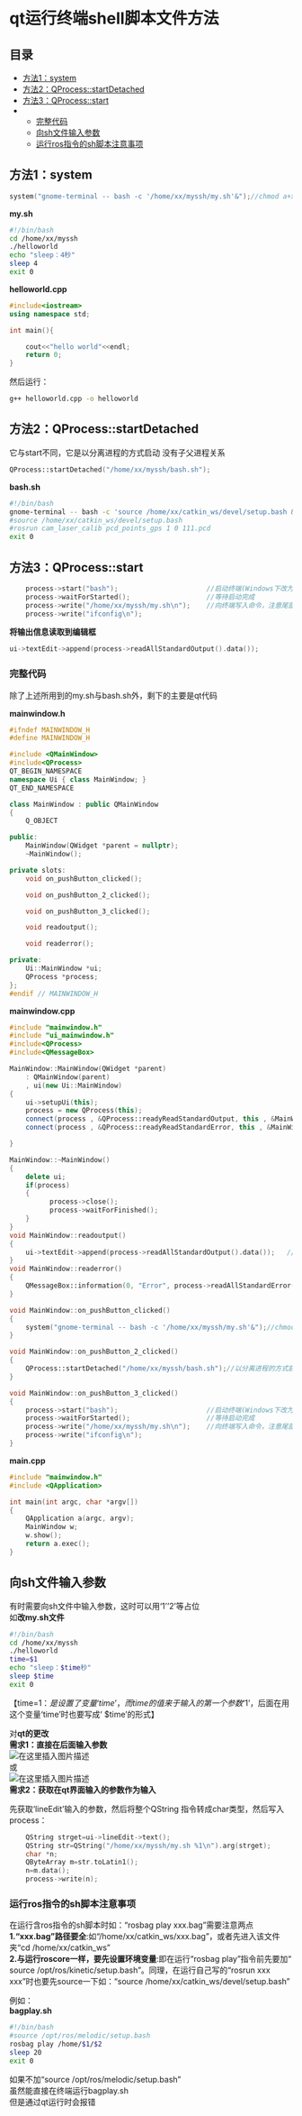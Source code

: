 # qt运行终端shell脚本文件方法



## 目录

-   [方法1：system](https://blog.csdn.net/xx970829/article/details/116463167#1system_1)
-   [方法2：QProcess::startDetached](https://blog.csdn.net/xx970829/article/details/116463167#2QProcessstartDetached_35)
-   [方法3：QProcess::start](https://blog.csdn.net/xx970829/article/details/116463167#3QProcessstart_52)
-   -   [完整代码](https://blog.csdn.net/xx970829/article/details/116463167#_70)
    -   [向sh文件输入参数](https://blog.csdn.net/xx970829/article/details/116463167#sh_186)
    -   [运行ros指令的sh脚本注意事项](https://blog.csdn.net/xx970829/article/details/116463167#rossh_220)

## 方法1：system

```c++
system("gnome-terminal -- bash -c '/home/xx/myssh/my.sh'&");//chmod a+x /home/xx/my.sh;
```

**my.sh**

```sh
#!/bin/bash
cd /home/xx/myssh
./helloworld
echo "sleep：4秒"
sleep 4
exit 0
```

**helloworld.cpp**

```c++
#include<iostream>
using namespace std;

int main(){

    cout<<"hello world"<<endl;
    return 0;
}

```

然后运行：

```sh
g++ helloworld.cpp -o helloworld
```

## 方法2：QProcess::startDetached

它与start不同，它是以分离进程的方式启动 没有子父进程关系

```c++
QProcess::startDetached("/home/xx/myssh/bash.sh");
```

**bash.sh**

```sh
#!/bin/bash
gnome-terminal -- bash -c 'source /home/xx/catkin_ws/devel/setup.bash && rosrun cam_laser_calib pcd_points_gps 1 0 111.pcd'&
#source /home/xx/catkin_ws/devel/setup.bash 
#rosrun cam_laser_calib pcd_points_gps 1 0 111.pcd
exit 0
```

## 方法3：QProcess::start

```c++
    process->start("bash");                      //启动终端(Windows下改为cmd)
    process->waitForStarted();                   //等待启动完成
    process->write("/home/xx/myssh/my.sh\n");    //向终端写入命令，注意尾部的“\n”不可省略
    process->write("ifconfig\n");
```

**将输出信息读取到编辑框**

```c++
ui->textEdit->append(process->readAllStandardOutput().data());   
```

### 完整代码

除了上述所用到的my.sh与bash.sh外，剩下的主要是qt代码

**mainwindow.h**

```c++
#ifndef MAINWINDOW_H
#define MAINWINDOW_H

#include <QMainWindow>
#include<QProcess>
QT_BEGIN_NAMESPACE
namespace Ui { class MainWindow; }
QT_END_NAMESPACE

class MainWindow : public QMainWindow
{
    Q_OBJECT

public:
    MainWindow(QWidget *parent = nullptr);
    ~MainWindow();

private slots:
    void on_pushButton_clicked();

    void on_pushButton_2_clicked();

    void on_pushButton_3_clicked();

    void readoutput();

    void readerror();

private:
    Ui::MainWindow *ui;
    QProcess *process;
};
#endif // MAINWINDOW_H

```

**mainwindow.cpp**

```c++
#include "mainwindow.h"
#include "ui_mainwindow.h"
#include<QProcess>
#include<QMessageBox>

MainWindow::MainWindow(QWidget *parent)
    : QMainWindow(parent)
    , ui(new Ui::MainWindow)
{
    ui->setupUi(this);
    process = new QProcess(this);
    connect(process , &QProcess::readyReadStandardOutput, this , &MainWindow::readoutput);
    connect(process , &QProcess::readyReadStandardError, this , &MainWindow::readerror);

}

MainWindow::~MainWindow()
{
    delete ui;
    if(process)
    {
          process->close();
          process->waitForFinished();
    }
}
void MainWindow::readoutput()
{
    ui->textEdit->append(process->readAllStandardOutput().data());   //将输出信息读取到编辑框
}
void MainWindow::readerror()
{
    QMessageBox::information(0, "Error", process->readAllStandardError().data());   //弹出信息框提示错误信息
}

void MainWindow::on_pushButton_clicked()
{
    system("gnome-terminal -- bash -c '/home/xx/myssh/my.sh'&");//chmod a+x /home/xx/my.sh;
}

void MainWindow::on_pushButton_2_clicked()
{
    QProcess::startDetached("/home/xx/myssh/bash.sh");//以分离进程的方式启动 没有子父进程关系
}

void MainWindow::on_pushButton_3_clicked()
{
    process->start("bash");                      //启动终端(Windows下改为cmd)
    process->waitForStarted();                   //等待启动完成
    process->write("/home/xx/myssh/my.sh\n");    //向终端写入命令，注意尾部的“\n”不可省略
    process->write("ifconfig\n");
}

```

**main.cpp**

```c++
#include "mainwindow.h"
#include <QApplication>

int main(int argc, char *argv[])
{
    QApplication a(argc, argv);
    MainWindow w;
    w.show();
    return a.exec();
}

```

## 向sh文件输入参数

有时需要向sh文件中输入参数，这时可以用‘$1’’$2’等占位  
如**改my.sh文件**

```sh
#!/bin/bash
cd /home/xx/myssh
./helloworld
time=$1
echo "sleep：$time秒"
sleep $time
exit 0
```

【time=$1：是设置了变量‘time’，而time的值来于输入的第一个参数‘$1’，后面在用这个变量‘time’时也要写成‘ $time’的形式】

对**qt的更改**  
**需求1：直接在后面输入参数**  
![在这里插入图片描述](https://img-blog.csdnimg.cn/20210507081716691.png)  
或  
![在这里插入图片描述](https://img-blog.csdnimg.cn/20210507081755498.png)  
**需求2：获取在qt界面输入的参数作为输入**

先获取‘lineEdit’输入的参数，然后将整个QString 指令转成char类型，然后写入process：

```c++
    QString strget=ui->lineEdit->text();
    QString str=QString("/home/xx/myssh/my.sh %1\n").arg(strget);
    char *n;
    QByteArray m=str.toLatin1();
    n=m.data();
    process->write(n);    
```

### 运行ros指令的sh脚本注意事项

在运行含ros指令的sh脚本时如：“rosbag play xxx.bag”需要注意两点  
**1.“xxx.bag”路径要全**:如“/home/xx/catkin\_ws/xxx.bag”，或者先进入该文件夹“cd /home/xx/catkin\_ws”  
**2.与运行roscore一样，要先设置环境变量**:即在运行“rosbag play”指令前先要加“ source /opt/ros/kinetic/setup.bash”。同理，在运行自己写的“rosrun xxx xxx”时也要先source一下如：“source /home/xx/catkin\_ws/devel/setup.bash”

例如：  
**bagplay.sh**

```sh
#!/bin/bash
#source /opt/ros/melodic/setup.bash
rosbag play /home/$1/$2
sleep 20
exit 0
```

如果不加“source /opt/ros/melodic/setup.bash”  
虽然能直接在终端运行bagplay.sh  
但是通过qt运行时会报错
